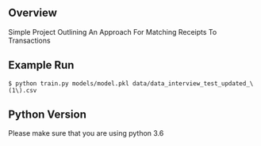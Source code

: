 ## Overview

Simple Project Outlining An Approach For Matching Receipts To Transactions

## Example Run
```$ python train.py models/model.pkl data/data_interview_test_updated_\(1\).csv```

## Python Version
Please make sure that you are using python 3.6